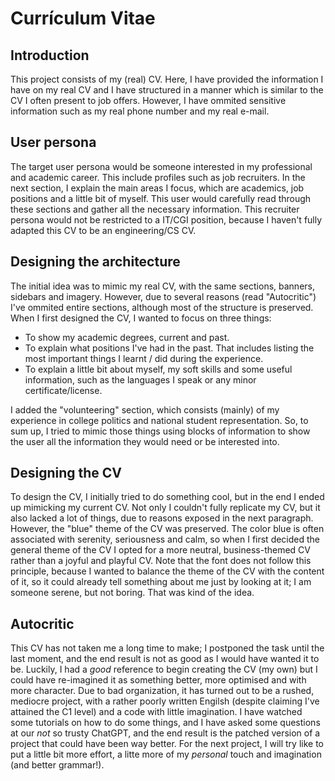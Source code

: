 # Currículum Vitae
## Introduction
This project consists of my (real) CV. Here, I have provided the information I have on my real CV and I have structured in a manner which is similar to the CV I often present to job offers.
However, I have ommited sensitive information such as my real phone number and my real e-mail.

## User persona
The target user persona would be someone interested in my professional and academic career. This include profiles such as job recruiters. In the next section, I explain the main areas I focus, which are academics, job positions and a little bit of myself. This user would carefully read through these sections and gather all the necessary information. This recruiter persona would not be restricted to a IT/CGI position, because I haven't fully adapted this CV to be an engineering/CS CV.

## Designing the architecture
The initial idea was to mimic my real CV, with the same sections, banners, sidebars and imagery. However, due to several reasons (read "Autocritic") I've ommited entire sections, although most of the structure is preserved. 
When I first designed the CV, I wanted to focus on three things:
* To show my academic degrees, current and past.
* To explain what positions I've had in the past. That includes listing the most important things I learnt / did during the experience.
* To explain a little bit about myself, my soft skills and some useful information, such as the languages I speak or any minor certificate/license.

I added the "volunteering" section, which consists (mainly) of my experience in college politics and national student representation.
So, to sum up, I tried to mimic those things using blocks of information to show the user all the information they would need or be interested into.

## Designing the CV
To design the CV, I initially tried to do something cool, but in the end I ended up mimicking my current CV. Not only I couldn't fully replicate my CV, but it also lacked a lot of things, due to reasons exposed in the next paragraph. However, the "blue" theme of the CV was preserved. The color blue is often associated with serenity, seriousness and calm, so when I first decided the general theme of the CV I opted for a more neutral, business-themed CV rather than a joyful and playful CV. Note that the font does not follow this principle, because I wanted to balance the theme of the CV with the content of it, so it could already tell something about me just by looking at it; I am someone serene, but not boring. That was kind of the idea.

## Autocritic
This CV has not taken me a long time to make; I postponed the task until the last moment, and the end result is not as good as I would have wanted it to be. Luckily, I had a _good_ reference to begin creating the CV (my own) but I could have re-imagined it as something better, more optimised and with more character. Due to bad organization, it has turned out to be a rushed, mediocre project, with a rather poorly written Engilsh (despite claiming I've attained the C1 level) and a code with little imagination. I have watched some tutorials on how to do some things, and I have asked some questions at our _not_ so trusty ChatGPT, and the end result is the patched version of a project that could have been way better. For the next project, I will try like to put a little bit more effort, a litte more of my _personal_ touch and imagination (and better grammar!).
